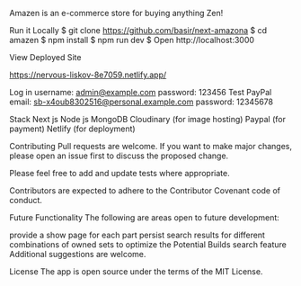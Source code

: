 Amazen is an e-commerce store for buying anything Zen!

Run it Locally
$ git clone https://github.com/basir/next-amazona
$ cd amazen
$ npm install
$ npm run dev
$ Open http://localhost:3000


View Deployed Site

https://nervous-liskov-8e7059.netlify.app/

Log in      username: admin@example.com 
            password: 123456 
Test PayPal email: sb-x4oub8302516@personal.example.com
            password: 12345678

Stack
Next js
Node js
MongoDB
Cloudinary (for image hosting)
Paypal (for payment)
Netlify (for deployment)

Contributing
Pull requests are welcome. If you want to make major changes, please open an issue first to discuss the proposed change.

Please feel free to add and update tests where appropriate.

Contributors are expected to adhere to the Contributor Covenant code of conduct.

Future Functionality
The following are areas open to future development:

provide a show page for each part
persist search results for different combinations of owned sets to optimize the Potential Builds search feature
Additional suggestions are welcome.


License
The app is open source under the terms of the MIT License.

